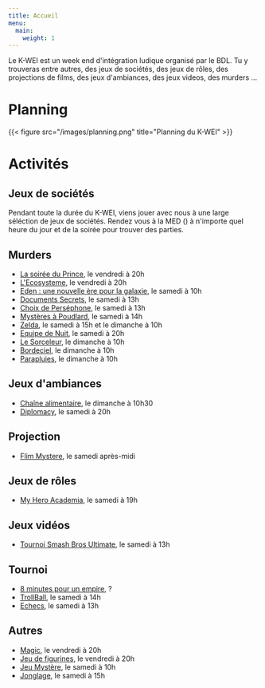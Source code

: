 ```yaml
---
title: Accueil
menu:
  main:
    weight: 1
---
```

Le K-WEI est un week end d'intégration ludique organisé par le BDL. 
Tu y trouveras entre autres, des jeux de sociétés, des jeux de rôles, des projections
de films, des jeux d'ambiances, des jeux videos, des murders …

# Planning
{{< figure src="/images/planning.png" title="Planning du K-WEI" >}}

# Activités

## Jeux de sociétés

Pendant toute la durée du K-WEI, viens jouer avec nous à une large séléction
de jeux de sociétés. Rendez vous à la MED () à n'importe quel heure du jour et de la soirée pour trouver des parties.

## Murders
  - [La soirée du Prince](murders/prince), le vendredi à 20h
  - [L'Ecosysteme](murders/ecosysteme), le vendredi à 20h
  - [Eden : une nouvelle ère pour la galaxie](murders/eden), le samedi à 10h
  - [Documents Secrets](murders/documents-secrets), le samedi à 13h
  - [Choix de Perséphone](murders/choix-de-persephone), le samedi à 13h
  - [Mystères à Poudlard](murders/poudlard), le samedi à 14h
  - [Zelda](murders/zelda), le samedi à 15h et le dimanche à 10h
  - [Equipe de Nuit](murders/equipe-de-nuit), le samedi à 20h
  - [Le Sorceleur](murders/sorceleur), le dimanche à 10h
  - [Bordeciel](murders/bordeciel), le dimanche à 10h
  - [Parapluies](murders/parapluies), le dimanche à 10h


## Jeux d'ambiances
  - [Chaîne alimentaire](ambiance/chaine-alimentaire.md), le dimanche à 10h30
  - [Diplomacy](ambiance/diplomacy), le samedi à 20h

## Projection
  - [Flim Mystere](projections/mystere), le samedi après-midi


## Jeux de rôles
  - [My Hero Academia](jdr/my-hero-academia), le samedi à 19h

## Jeux vidéos
  - [Tournoi Smash Bros Ultimate](jeux-video/smash), le samedi à 13h

## Tournoi
  - [8 minutes pour un empire](tournoi/8-minutes-pour-un-empire), ?
  - [TrollBall](tournoi/trollball), le samedi à 14h
  - [Echecs](tournoi/echecs), le samedi à 13h

## Autres
  - [Magic](autres/magic), le vendredi à 20h
  - [Jeu de figurines](autres/figurines), le vendredi à 20h
  - [Jeu Mystère](autres/jeu-mystere), le samedi à 10h
  - [Jonglage](autres/jonglage), le samedi à 15h

